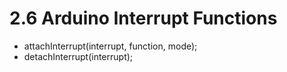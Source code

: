 # 2.6 Arduino Interrupt Functions

* attachInterrupt(interrupt, function, mode);
* detachInterrupt(interrupt);
